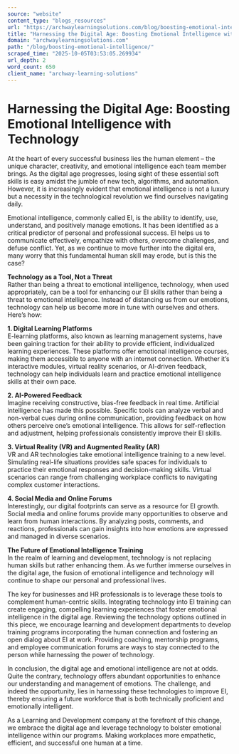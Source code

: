 ```yaml
---
source: "website"
content_type: "blogs_resources"
url: "https://archwaylearningsolutions.com/blog/boosting-emotional-intelligence/"
title: "Harnessing the Digital Age: Boosting Emotional Intelligence with Technology"
domain: "archwaylearningsolutions.com"
path: "/blog/boosting-emotional-intelligence/"
scraped_time: "2025-10-05T03:53:05.269934"
url_depth: 2
word_count: 650
client_name: "archway-learning-solutions"
---
```


# Harnessing the Digital Age: Boosting Emotional Intelligence with Technology

At the heart of every successful business lies the human element – the unique character, creativity, and emotional intelligence each team member brings. As the digital age progresses, losing sight of these essential soft skills is easy amidst the jumble of new tech, algorithms, and automation. However, it is increasingly evident that emotional intelligence is not a luxury but a necessity in the technological revolution we find ourselves navigating daily.

Emotional intelligence, commonly called EI, is the ability to identify, use, understand, and positively manage emotions. It has been identified as a critical predictor of personal and professional success. EI helps us to communicate effectively, empathize with others, overcome challenges, and defuse conflict. Yet, as we continue to move further into the digital era, many worry that this fundamental human skill may erode, but is this the case?

**Technology as a Tool, Not a Threat**  
Rather than being a threat to emotional intelligence, technology, when used appropriately, can be a tool for enhancing our EI skills rather than being a threat to emotional intelligence. Instead of distancing us from our emotions, technology can help us become more in tune with ourselves and others. Here’s how:

**1. Digital Learning Platforms**  
E-learning platforms, also known as learning management systems, have been gaining traction for their ability to provide efficient, individualized learning experiences. These platforms offer emotional intelligence courses, making them accessible to anyone with an internet connection. Whether it’s interactive modules, virtual reality scenarios, or AI-driven feedback, technology can help individuals learn and practice emotional intelligence skills at their own pace.

**2. AI-Powered Feedback**  
Imagine receiving constructive, bias-free feedback in real time. Artificial intelligence has made this possible. Specific tools can analyze verbal and non-verbal cues during online communication, providing feedback on how others perceive one’s emotional intelligence. This allows for self-reflection and adjustment, helping professionals consistently improve their EI skills.

**3. Virtual Reality (VR) and Augmented Reality (AR)**  
VR and AR technologies take emotional intelligence training to a new level. Simulating real-life situations provides safe spaces for individuals to practice their emotional responses and decision-making skills. Virtual scenarios can range from challenging workplace conflicts to navigating complex customer interactions.

**4. Social Media and Online Forums**  
Interestingly, our digital footprints can serve as a resource for EI growth. Social media and online forums provide many opportunities to observe and learn from human interactions. By analyzing posts, comments, and reactions, professionals can gain insights into how emotions are expressed and managed in diverse scenarios.

**The Future of Emotional Intelligence Training**  
In the realm of learning and development, technology is not replacing human skills but rather enhancing them. As we further immerse ourselves in the digital age, the fusion of emotional intelligence and technology will continue to shape our personal and professional lives.

The key for businesses and HR professionals is to leverage these tools to complement human-centric skills. Integrating technology into EI training can create engaging, compelling learning experiences that foster emotional intelligence in the digital age. Reviewing the technology options outlined in this piece, we encourage learning and development departments to develop training programs incorporating the human connection and fostering an open dialog about EI at work. Providing coaching, mentorship programs, and employee communication forums are ways to stay connected to the person while harnessing the power of technology.

In conclusion, the digital age and emotional intelligence are not at odds. Quite the contrary, technology offers abundant opportunities to enhance our understanding and management of emotions. The challenge, and indeed the opportunity, lies in harnessing these technologies to improve EI, thereby ensuring a future workforce that is both technically proficient and emotionally intelligent.

As a Learning and Development company at the forefront of this change, we embrace the digital age and leverage technology to bolster emotional intelligence within our programs. Making workplaces more empathetic, efficient, and successful one human at a time.
